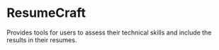 # ResumeCraft
Provides tools for users to assess their technical skills and include the results in their resumes.
 
